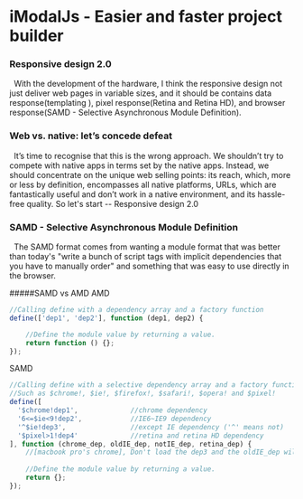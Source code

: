 # iModalJs - Easier and faster project builder
### Responsive design 2.0
  &nbsp;&nbsp;With the development of the hardware, I think the responsive design not just deliver web pages in variable sizes, and it should be contains data response(templating ), pixel response(Retina and Retina HD), and browser response(SAMD -  Selective Asynchronous Module Definition).
### Web vs. native: let’s concede defeat
  &nbsp;&nbsp;It’s time to recognise that this is the wrong approach. We shouldn’t try to compete with native apps in terms set by the native apps. Instead, we should concentrate on the unique web selling points: its reach, which, more or less by definition, encompasses all native platforms, URLs, which are fantastically useful and don’t work in a native environment, and its hassle-free quality. So let's start -- Responsive design 2.0
### SAMD - Selective Asynchronous Module Definition
  &nbsp;&nbsp;The SAMD format comes from wanting a module format that was better than today's "write a bunch of script tags with implicit dependencies that you have to manually order" and something that was easy to use directly in the browser.
  
#####SAMD vs AMD
AMD
```javascript
//Calling define with a dependency array and a factory function
define(['dep1', 'dep2'], function (dep1, dep2) {

    //Define the module value by returning a value.
    return function () {};
});
```
SAMD
```javascript
//Calling define with a selective dependency array and a factory function
//Such as $chrome!, $ie!, $firefox!, $safari!, $opera! and $pixel!
define([
  '$chrome!dep1',             //chrome dependency   
  '6<=$ie<9!dep2',            //IE6~IE9 dependency
  '^$ie!dep3',                //except IE dependency ('^' means not) 
  '$pixel>1!dep4'             //retina and retina HD dependency 
], function (chrome_dep, oldIE_dep, notIE_dep, retina_dep) {
    //[macbook pro's chrome], Don't load the dep3 and the oldIE_dep will be an empty object.
    
    //Define the module value by returning a value.
    return {};
});
```


